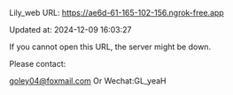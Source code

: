 Lily_web URL: https://ae6d-61-165-102-156.ngrok-free.app

Updated at: 2024-12-09 16:03:27

If you cannot open this URL, the server might be down.

Please contact: 

goley04@foxmail.com Or Wechat:GL_yeaH